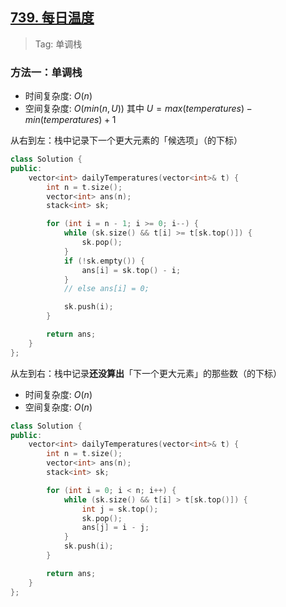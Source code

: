 ## [739. 每日温度](https://leetcode.cn/problems/daily-temperatures/description/)

> Tag: 单调栈

### 方法一：单调栈
* 时间复杂度: ${O(n)}$
* 空间复杂度: ${O(min(n,U))}$ 其中 $U=max⁡(temperatures)−min⁡(temperatures)+1$

从右到左：栈中记录下一个更大元素的「候选项」（的下标）

```cpp
class Solution {
public:
    vector<int> dailyTemperatures(vector<int>& t) {
        int n = t.size();
        vector<int> ans(n);
        stack<int> sk;

        for (int i = n - 1; i >= 0; i--) {
            while (sk.size() && t[i] >= t[sk.top()]) {
                sk.pop();
            }
            if (!sk.empty()) {
                ans[i] = sk.top() - i;
            } 
            // else ans[i] = 0;

            sk.push(i);
        }

        return ans;
    }
};
```

从左到右：栈中记录**还没算出**「下一个更大元素」的那些数（的下标）

* 时间复杂度: ${O(n)}$
* 空间复杂度: ${O(n)}$
```cpp
class Solution {
public:
    vector<int> dailyTemperatures(vector<int>& t) {
        int n = t.size();
        vector<int> ans(n);
        stack<int> sk;

        for (int i = 0; i < n; i++) {
            while (sk.size() && t[i] > t[sk.top()]) {
                int j = sk.top();
                sk.pop();
                ans[j] = i - j;
            }
            sk.push(i);
        }

        return ans;
    }
};
```